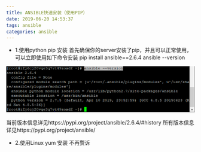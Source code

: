 ```yaml
---
title: ANSIBLE快速安装（使用PIP）
date: 2019-06-20 14:53:37
tags: ansible
categories: ansible
---
```


* 1.使用python pip 安装
首先确保你的server安装了pip，并且可以正常使用，可以立即使用如下命令安装
pip install ansible==2.6.4
ansible --version

 ![avatar](/images/ansible-version.png)

当前版本信息详见https://pypi.org/project/ansible/2.6.4/#history
所有版本信息详见https://pypi.org/project/ansible/

* 2.使用Linux yum 安装
不再赘诉